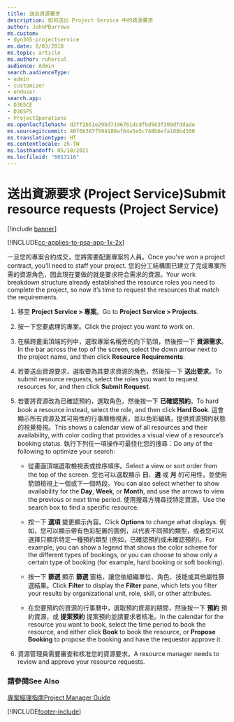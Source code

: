 ```yaml
---
title: 送出資源要求
description: 如何送出 Project Service 中的資源要求
author: JohnPBurrows
ms.custom:
- dyn365-projectservice
ms.date: 8/03/2018
ms.topic: article
ms.author: ruhercul
audience: Admin
search.audienceType:
- admin
- customizer
- enduser
search.app:
- D365CE
- D365PS
- ProjectOperations
ms.openlocfilehash: d3ff2b51e29bd7196761dcdfbd563f309dfddade
ms.sourcegitcommit: 40f68387f594180af64a5e5c748b6efa188bd300
ms.translationtype: HT
ms.contentlocale: zh-TW
ms.lasthandoff: 05/10/2021
ms.locfileid: "6013116"
---
```

# <a name="submit-resource-requests-project-service"></a><span data-ttu-id="f56da-103">送出資源要求 (Project Service)</span><span class="sxs-lookup"><span data-stu-id="f56da-103">Submit resource requests (Project Service)</span></span>

[!include [banner](../includes/psa-now-project-operations.md)]

[!INCLUDE[cc-applies-to-psa-app-1x-2x](../includes/cc-applies-to-psa-app-1x-2x.md)]

<span data-ttu-id="f56da-104">一旦您的專案合約成交，您將需要配置專案的人員。</span><span class="sxs-lookup"><span data-stu-id="f56da-104">Once you’ve won a project contract, you’ll need to staff your project.</span></span> <span data-ttu-id="f56da-105">您的分工結構圖已建立了完成專案所需的資源角色，因此現在要做的就是要求符合需求的資源。</span><span class="sxs-lookup"><span data-stu-id="f56da-105">Your work breakdown structure already established the resource roles you need to complete the project, so now it’s time to request the resources that match the requirements.</span></span>  
  
1.  <span data-ttu-id="f56da-106">移至 **Project Service > 專案**。</span><span class="sxs-lookup"><span data-stu-id="f56da-106">Go to **Project Service > Projects**.</span></span>  
  
2.  <span data-ttu-id="f56da-107">按一下您要處理的專案。</span><span class="sxs-lookup"><span data-stu-id="f56da-107">Click the project you want to work on.</span></span>  
  
3.  <span data-ttu-id="f56da-108">在橫跨畫面頂端的列中，選取專案名稱旁的向下箭頭，然後按一下 **資源需求**。</span><span class="sxs-lookup"><span data-stu-id="f56da-108">In the bar across the top of the screen, select the down arrow next to the project name, and then click **Resource Requirements**.</span></span>  
  
4.  <span data-ttu-id="f56da-109">若要送出資源要求，選取要為其要求資源的角色，然後按一下 **送出要求**。</span><span class="sxs-lookup"><span data-stu-id="f56da-109">To submit resource requests, select the roles you want to request resources for, and then click **Submit Request**.</span></span>  
  
5.  <span data-ttu-id="f56da-110">若要將資源改為已確認預約，選取角色，然後按一下 **已確認預約**。</span><span class="sxs-lookup"><span data-stu-id="f56da-110">To hard book a resource instead, select the role, and then click **Hard Book**.</span></span> <span data-ttu-id="f56da-111">這會顯示所有資源及其可用性的行事曆檢視表，並以色彩編碼，提供資源預約狀態的視覺檢視。</span><span class="sxs-lookup"><span data-stu-id="f56da-111">This shows a calendar view of all resources and their availability, with color coding that provides a visual view of a resource’s booking status.</span></span> <span data-ttu-id="f56da-112">執行下列任一項操作可最佳化您的搜尋：</span><span class="sxs-lookup"><span data-stu-id="f56da-112">Do any of the following to optimize your search:</span></span>  
  
    -   <span data-ttu-id="f56da-113">從畫面頂端選取檢視表或排序順序。</span><span class="sxs-lookup"><span data-stu-id="f56da-113">Select a view or sort order from the top of the screen.</span></span> <span data-ttu-id="f56da-114">您也可以選取顯示 **日**、**週** 或 **月** 的可用性，並使用箭頭檢視上一個或下一個時段。</span><span class="sxs-lookup"><span data-stu-id="f56da-114">You can also select whether to show availability for the **Day**, **Week**, or **Month**, and use the arrows to view the previous or next time period.</span></span> <span data-ttu-id="f56da-115">使用搜尋方塊尋找特定資源。</span><span class="sxs-lookup"><span data-stu-id="f56da-115">Use the search box to find a specific resource.</span></span>  
  
    -   <span data-ttu-id="f56da-116">按一下 **選項** 變更顯示內容。</span><span class="sxs-lookup"><span data-stu-id="f56da-116">Click **Options** to change what displays.</span></span> <span data-ttu-id="f56da-117">例如，您可以顯示帶有色彩配置的圖例，以代表不同預約類型，或者您可以選擇只顯示特定一種預約類型 (例如，已確認預約或未確認預約)。</span><span class="sxs-lookup"><span data-stu-id="f56da-117">For example, you can show a legend that shows the color scheme for the different types of bookings, or you can choose to show only a certain type of booking (for example, hard booking or soft booking).</span></span>  
  
    -   <span data-ttu-id="f56da-118">按一下 **篩選** 顯示 **篩選** 窗格，讓您依組織單位、角色、技能或其他屬性篩選結果。</span><span class="sxs-lookup"><span data-stu-id="f56da-118">Click **Filter** to display the **Filter** pane, which lets you filter your results by organizational unit, role, skill, or other attributes.</span></span>  
  
    -   <span data-ttu-id="f56da-119">在您要預約的資源的行事曆中，選取預約資源的期間，然後按一下 **預約** 預約資源，或 **提案預約** 提案預約並請要求者核准。</span><span class="sxs-lookup"><span data-stu-id="f56da-119">In the calendar for the resource you want to book, select the time period to book the resource, and either click **Book** to book the resource, or **Propose Booking** to propose the booking and have the requestor approve it.</span></span>  
  
6.  <span data-ttu-id="f56da-120">資源管理員需要審查和核准您的資源要求。</span><span class="sxs-lookup"><span data-stu-id="f56da-120">A resource manager needs to review and approve your resource requests.</span></span>  
  
### <a name="see-also"></a><span data-ttu-id="f56da-121">請參閱</span><span class="sxs-lookup"><span data-stu-id="f56da-121">See Also</span></span>  
 [<span data-ttu-id="f56da-122">專案經理指南</span><span class="sxs-lookup"><span data-stu-id="f56da-122">Project Manager Guide</span></span>](../psa/project-manager-guide.md)


[!INCLUDE[footer-include](../includes/footer-banner.md)]